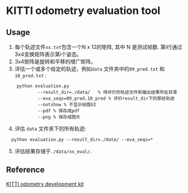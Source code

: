 # KITTI odometry evaluation tool

## Usage

1. 每个轨迹文件`xx.txt`包含一个N x 12的矩阵, 其中 N 是测试帧数. 第i行通过3x4变换矩阵表示第i个姿态。
2. 3x4矩阵是旋转和平移的增广矩阵。
3. 评估一个或多个给定的轨迹，例如`data` 文件夹中的`09_pred.txt` 和 `10_pred.txt`  :
```shell script
    python evaluation.py 
            --result_dir=./data/   % 待评价的轨迹文件和输出结果所在目录
            --eva_seqs=09_pred,10_pred % 评价result_dir下的那些轨迹
            --notshow % 不显示绘图UI
            --pdf % 保存成pdf
            --png % 保存成图片
```
4. 评估 `data` 文件夹下的所有轨迹:
```shell script
  python evaluation.py --result_dir=./data/ --eva_seqs=* 
```
5.  评估结果存储于`./data/xx_eval/`. 

## Reference
<a href="http://www.cvlibs.net/datasets/kitti/eval_odometry.php" target="_blank">KITTI odometry development kit</a>
